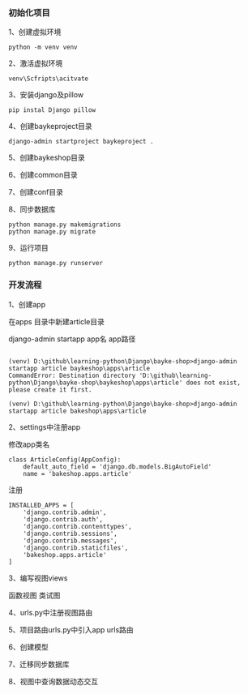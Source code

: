### 初始化项目

1、创建虚拟环境

```
python -m venv venv
```

2、激活虚拟环境

```
venv\Scfripts\acitvate
```

3、安装django及pillow

```
pip instal Django pillow
```

4、创建baykeproject目录

```
django-admin startproject baykeproject .
```

5、创建baykeshop目录

6、创建common目录

7、创建conf目录

8、同步数据库

```
python manage.py makemigrations
python manage.py migrate

```

9、运行项目

```
python manage.py runserver
```



### 开发流程

1、创建app

在apps 目录中新建article目录

django-admin startapp app名  app路径

```

(venv) D:\github\learning-python\Django\bayke-shop>django-admin startapp article baykeshop\apps\article
CommandError: Destination directory 'D:\github\learning-python\Django\bayke-shop\baykeshop\apps\article' does not exist, please create it first.

(venv) D:\github\learning-python\Django\bayke-shop>django-admin startapp article bakeshop\apps\article  
```



2、settings中注册app

修改app类名

```
class ArticleConfig(AppConfig):
    default_auto_field = 'django.db.models.BigAutoField'
    name = 'bakeshop.apps.article'

```

注册

```
INSTALLED_APPS = [
    'django.contrib.admin',
    'django.contrib.auth',
    'django.contrib.contenttypes',
    'django.contrib.sessions',
    'django.contrib.messages',
    'django.contrib.staticfiles',
    'bakeshop.apps.article'
]
```



3、编写视图views

函数视图 类试图

4、urls.py中注册视图路由

5、项目路由urls.py中引入app urls路由

6、创建模型

7、迁移同步数据库

8、视图中查询数据动态交互